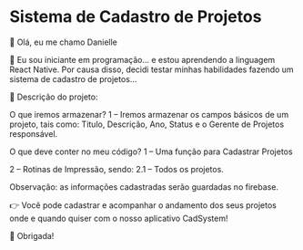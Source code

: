 # Sistema de Cadastro de Projetos

👋 Olá, eu me chamo Danielle

🌱 Eu sou iniciante em programação... e estou aprendendo a linguagem React Native. Por causa disso, decidi testar minhas
   habilidades fazendo um sistema de cadastro de projetos... 

💞️ Descrição do projeto:
   
   O que iremos armazenar?
   1 – Iremos armazenar os campos básicos de um projeto, tais como: Titulo, Descrição, Ano, Status e o Gerente de Projetos responsável.

   O que deve conter no meu código?
   1 – Uma função para Cadastrar Projetos

   2 – Rotinas de Impressão, sendo:
   2.1 – Todos os projetos.
   
   Observação: as informações cadastradas serão guardadas no firebase.
   
👉 Você pode cadastrar e acompanhar o andamento dos seus projetos onde e quando quiser com o nosso aplicativo CadSystem!

🙏 Obrigada!  
